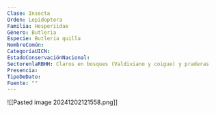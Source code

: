 ```yaml
---
Clase: Insecta
Orden: Lepidoptera
Familia: Hesperiidae
Género: Butleria
Especie: Butleria quilla
NombreComún: 
CategoríaUICN: 
EstadoConservaciónNacional: 
SectorenlaRBHH: Claros en bosques (Valdiviano y coigue) y praderas
Presencia: 
TipoDeDato: 
Fuente: ""
---
```

![[Pasted image 20241202121558.png]]